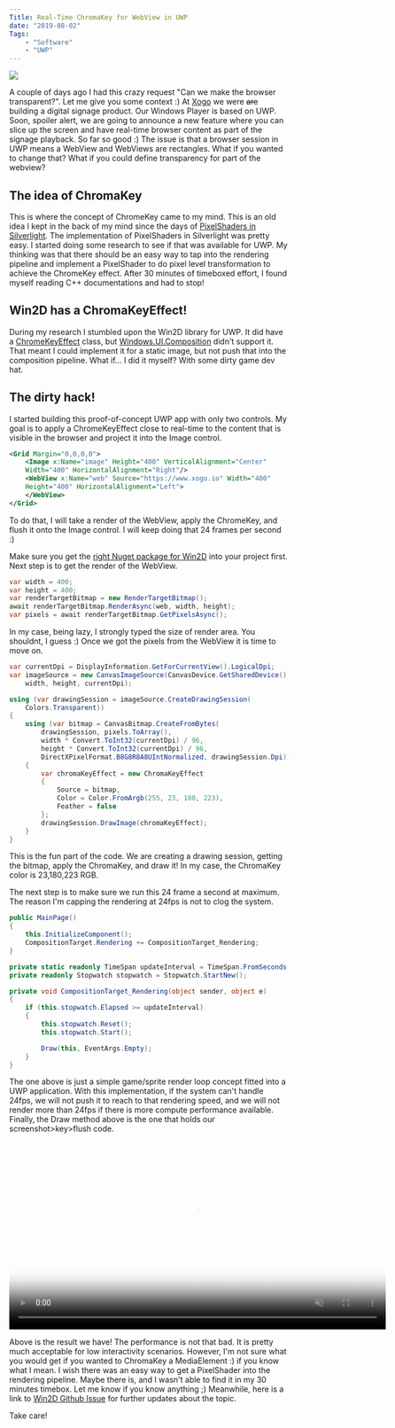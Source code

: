 ```yaml
---
Title: Real-Time ChromaKey for WebView in UWP
date: "2019-08-02" 
Tags: 
    - "Software"
    - "UWP"
---
```


![](/media/2019/20190802-banner.jpg)

A couple of days ago I had this crazy request "Can we make the browser transparent?". Let me give you some context :) At [Xogo](http://www.xogo.io/) we were ~~are~~ building a digital signage product. Our Windows Player is based on UWP. Soon, spoiler alert, we are going to announce a new feature where you can slice up the screen and have real-time browser content as part of the signage playback. So far so good :) The issue is that a browser session in UWP means a WebView and WebViews are rectangles. What if you wanted to change that? What if you could define transparency for part of the webview?

## The idea of ChromaKey

This is where the concept of ChromeKey came to my mind. This is an old idea I kept in the back of my mind since the days of [PixelShaders in Silverlight](https://www.microsoft.com/silverlight/pixel-shader/default). The implementation of PixelShaders in Silverlight was pretty easy. I started doing some research to see if that was available for UWP. My thinking was that there should be an easy way to tap into the rendering pipeline and implement a PixelShader to do pixel level transformation to achieve the ChromeKey effect. After 30 minutes of timeboxed effort, I found myself reading C++ documentations and had to stop!

## Win2D has a ChromaKeyEffect!

During my research I stumbled upon the Win2D library for UWP. It did have a [ChromeKeyEffect](https://docs.microsoft.com/en-us/windows/win32/direct2d/chromakey-effect) class, but [Windows.UI.Composition](https://docs.microsoft.com/en-us/uwp/api/windows.ui.composition?view=winrt-19041) didn't support it. That meant I could implement it for a static image, but not push that into the composition pipeline. What if… I did it myself? With some dirty game dev hat. 

## The dirty hack!

I started building this proof-of-concept UWP app with only two controls. My goal is to apply a ChromeKeyEffect close to real-time to the content that is visible in the browser and project it into the Image control. 

```xml
<Grid Margin="0,0,0,0">
    <Image x:Name="image" Height="400" VerticalAlignment="Center" 
	Width="400" HorizontalAlignment="Right"/>
    <WebView x:Name="web" Source="https://www.xogo.io" Width="400" 
	Height="400" HorizontalAlignment="Left">
    </WebView>        
</Grid>
```

To do that, I will take a render of the WebView, apply the ChromeKey, and flush it onto the Image control. I will keep doing that 24 frames per second :)

Make sure you get the [right Nuget package for Win2D](https://www.nuget.org/packages/Win2D.uwp/1.23.0?_src=template) into your project first. Next step is to get the render of the WebView.

```C#
var width = 400;
var height = 400;
var renderTargetBitmap = new RenderTargetBitmap();
await renderTargetBitmap.RenderAsync(web, width, height);
var pixels = await renderTargetBitmap.GetPixelsAsync();
```

In my case, being lazy, I strongly typed the size of render area. You shouldnt, I guess :) Once we got the pixels from the WebView it is time to move on.

```C#
var currentDpi = DisplayInformation.GetForCurrentView().LogicalDpi;
var imageSource = new CanvasImageSource(CanvasDevice.GetSharedDevice(), 
	width, height, currentDpi);

using (var drawingSession = imageSource.CreateDrawingSession(
	Colors.Transparent))
{
    using (var bitmap = CanvasBitmap.CreateFromBytes(
        drawingSession, pixels.ToArray(),
        width * Convert.ToInt32(currentDpi) / 96,
        height * Convert.ToInt32(currentDpi) / 96,
        DirectXPixelFormat.B8G8R8A8UIntNormalized, drawingSession.Dpi))
    {
        var chromaKeyEffect = new ChromaKeyEffect
        {
            Source = bitmap,
            Color = Color.FromArgb(255, 23, 180, 223),
            Feather = false
        };
        drawingSession.DrawImage(chromaKeyEffect);
    }
}
```

This is the fun part of the code. We are creating a drawing session, getting the bitmap, apply the ChromaKey, and draw it! In my case, the ChromaKey color is 23,180,223 RGB. 

The next step is to make sure we run this 24 frame a second at maximum. The reason I'm capping the rendering at 24fps is not to clog the system. 

```C#
public MainPage()
{
    this.InitializeComponent();
    CompositionTarget.Rendering += CompositionTarget_Rendering;
}

private static readonly TimeSpan updateInterval = TimeSpan.FromSeconds(1.0 / 24.0);
private readonly Stopwatch stopwatch = Stopwatch.StartNew();

private void CompositionTarget_Rendering(object sender, object e)
{
    if (this.stopwatch.Elapsed >= updateInterval)
    {
        this.stopwatch.Reset();
        this.stopwatch.Start();

        Draw(this, EventArgs.Empty);
    }
}
```

The one above is just a simple game/sprite render loop concept fitted into a UWP application. With this implementation, if the system can't handle 24fps, we will not push it to reach to that rendering speed, and we will not render more than 24fps if there is more compute performance available. Finally, the Draw method above is the one that holds our screenshot>key>flush code. 

<video width="680" autoplay loop muted poster="/media/2019/20190802-02.jpg" preload="auto" src="/media/2019/20190802-01.mp4"></video>

Above is the result we have! The performance is not that bad. It is pretty much acceptable for low interactivity scenarios. However, I'm not sure what you would get if you wanted to ChromaKey a MediaElement :) if you know what I mean.  I wish there was an easy way to get a PixelShader into the rendering pipeline. Maybe there is, and I wasn't able to find it in my 30 minutes timebox. Let me know if you know anything ;) Meanwhile, here is a link to [Win2D Github Issue](https://github.com/microsoft/Win2D/issues/713) for further updates about the topic.

Take care!